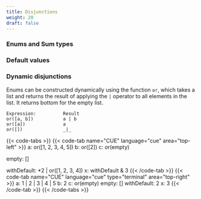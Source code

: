 ```yaml
---
title: Disjunctions
weight: 20
draft: false
---
```


### Enums and Sum types

### Default values

<!--

- disjunctions of values and types
- default values
- default value semantics
- more than one default
-->

### Dynamic disjunctions

Enums can be constructed dynamically using the function `or`, which
takes a list and returns the result of applying the `|` operator to all elements in the list.
It returns bottom for the empty list.

```cue
Expression:          Result
or([a, b])           a | b
or([a])              a
or([])               _|_
```

{{< code-tabs >}}
{{< code-tab name="CUE" language="cue"  area="top-left" >}}
a: or([1, 2, 3, 4, 5])
b: or([2])
c: or(empty)

empty: []

withDefault: *2 | or([1, 2, 3, 4])
x:           withDefault & 3
{{< /code-tab >}}
{{< code-tab name="CUE" language="cue" type="terminal" area="top-right" >}}
a: 1 | 2 | 3 | 4 | 5
b: 2
c: or(empty)
empty: []
withDefault: 2
x:           3
{{< /code-tab >}}
{{< /code-tabs >}}


